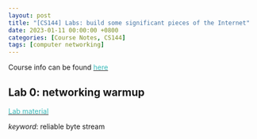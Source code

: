 ```yaml
---
layout: post
title: "[CS144] Labs: build some significant pieces of the Internet"
date: 2023-01-11 00:00:00 +0800
categories: [Course Notes, CS144]
tags: [computer networking]
---
```


Course info can be found [<span style="color:#3ababa">here</span>](https://cs144.github.io/)

## Lab 0: networking warmup
[<span style="color:#3ababa">Lab material</span>](https://cs144.github.io/assignments/lab0.pdf)

*keyword*: reliable byte stream

